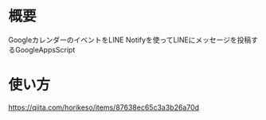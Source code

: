 # 概要

GoogleカレンダーのイベントをLINE Notifyを使ってLINEにメッセージを投稿するGoogleAppsScript

# 使い方

https://qiita.com/horikeso/items/87638ec65c3a3b26a70d